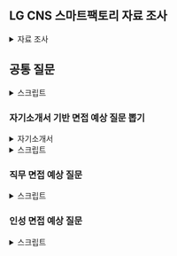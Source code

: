 ## LG CNS 스마트팩토리 자료 조사

<details>
<summary>자료 조사</summary>

[LG CNS 생성형 AI 인증기업](https://n.news.naver.com/mnews/article/119/0002879851)

[사업소개 | 스마트팩토리 – LG CNS](https://www.lgcns.com/business/smartfactory/about/)

[스마트팩토리 | Hot 채용 – LG CNS 인재영입](https://www.lgcns.com/careers/job/smartfactory/)

[LG CNS 채용공고 2024 하반기 신입사원 채용 (DX Leadership Academy/Global) | 2024년 채용](https://jasoseol.com/recruit/94400)

[블로그](https://www.lgcns.com/blog/)
![LG CNS MCU](LG_CNS_MCU.png)
스마트팩토리란?

- 공정의 전 과정을 정보통신기술로 통합해 사람과 기계를 연결하는 스마트한 공장
- IoT, 빅데이터 등을 활용해 효율성을 높인 지능형 공장
- 공장 자동화에서 한걸음 더 나아간 디지털 전환
- 제조업의 DX

스마트 팩토리 관련 담당 기술

- MES: 제조 실행 시스템
- RMS: 설비 레시피 관리 시스템
- SPC: 통계적 분석 방법으로 공정 관리
- [버추얼 팩토리(Virtual Factory), 제조 DX의 완성이자 혁신의 시작! #LG TECH CONFERENCE 2023 - LG CNS](https://www.lgcns.com/blog/cns-tech/smartlogistics-smartfactory/42539/)

LG CNS는 GE Healthcare, 현대 모비스, 두산 인프라코어, LG전자, LG디스플레이 등 글로벌 기업에게 스마트팩토리 솔루션을 제공

- 차별화된 경쟁력을 가지고 있다.

Factova(팩토바)는 초연결화, 초자동화, 초지능화 등 제조업 패러다임 변화에 빠르게 대응할 수 있는 LG CNS 스마트팩토리 플랫폼 입니다.

전체 제조공정의 밸류체인(상품기획, 제품설계, 부품공급, 생산운영, 물류, 환경, 안전, 에너지 등)에서 IT신기술을 접목해, 경쟁력(품질, 비용, 물류)을 극대화하는 제조현장을 지향합니다.

일등 LG

행동 방식

- 정직
- 공정한 대우
- 실력을 통한 정당한 경쟁
- 정도 경영

고객을 위한 가치창조

- 고객중시
- 실질적 가치 제공
- 혁신을 통한 창조

인간존중의 경영

- 창의, 자율
- 인간 중시
- 능력개발 및 발휘 극대화
- 성과주의

## 면접 기출(내 답변으로 바꿈)

### 인터넷에서 찾은 것

1. 개발 말고 장단점은 무엇인가?

- 장점은 소통을 좋아한다는 점입니다.
- 팀 프로젝트를 진행하면서 회의를 일 2회 진행하고, 중요한 부분이 있어서 결정해야 할 때도 팀원들과 토의하여 결정하곤 합니다.
- 그러자 다양한 관점에서 프로젝트를 진행할 수 있고, 낭비되는 자원 없이 자원을 활용할 수 있었습니다.
- 단점은 원칙주의자라는 점입니다.
- 팀에서 정해둔 규칙이나, 스스로 정한 규칙을 지키지 못하는 상황이 되면 답답함을 느낍니다.
- 하지만 다른 사람에게 저만의 규칙을 강요하진 않고, 스스로 다른 사람에게는 규칙을 강요하지 말자는 규칙을 만들어서 지키고 있습니다.

2. 가장 기억에 남는 프로젝트

- 신한은행 해커톤에 참가하여 여행 결제 내역 관리 및 정산 시스템을 구축한 경험이 있는데, 해당 프로젝트가 가장 기억에 남습니다.
- 2주라는 짧은 시간 내에 프로젝트를 완성해야 하는 만큼 인력이 정말 중요했는데, 초기에 1명이 불참하게 되었습니다.
- 그래서 제가 인프라와 백엔드를 혼자 맡았고, 특히 인프라의 경우 처음 해보는 분야라 굉장히 부담으로 다가왔습니다.
- 그래도 Docker와 Jenkins를 활용하여 CI/CD 환경을 구축했고, 22개의 API를 개발하며 프로젝트를 완수했습니다.

3. 우리 회사에서 하고싶은 일이 무엇인가?

- 생산 현장에서 도메인 지식을 바탕으로 디지털 신기술과 제조 기술이 융합 된 지능화된 오퍼레이션을 구현하는 전문가
  - 이걸 활용해서 내용을 만들어보자
- Factova를 의뢰받은 공장에 도입하고 구축하는 일을 수행하고 싶습니다.
- 새로운 분야에 스마트팩토리를 구축하며 점차 Factova를 범용적인 스마트팩토리 솔루션으로 개발하고,
- 다시 적용하는 선순환에 기여하고 싶습니다.

4. LG CNS를 왜 선택했는가, 단순 기술력 때문인가?

- 다양한 산업군에 스마트팩토리 솔루션을 제공하기 때문입니다.
- 현대, 두산, 그리고 LG 계열사들에 Factova를 제공함으로써 얻은 인사이트를 기반으로
- 추후 스마트팩토리 시장에서도 강세를 나타낼 것이라 생각했습니다.

5. 공장 지능화 이런 것이 하고 싶단 말인가?

- 공장 지능화, 제조 기술 개발, 버츄얼 팩토리 등 어떤 분야를 맡아도 상관없지만, 굳이 하나를 고르자면 공장 지능화에 관심이 있습니다.
- 도메인 지식을 쌓고, 이를 기반으로 공장을 지능화하는 과정이 스마트팩토리 구축의 핵심이라고 생각해서 가장 관심이 있습니다.

6. 기업이 기술력만 좋아서는 문제가 된다. 기업이 뭐하는 곳이라 생각하는가?

- 기업은 소비자가 원하는 것을 제공하는 곳입니다.

7. LG CNS 매출을 아는가? 기술력도 중요하지만 매출도 굉장히 중요한 부분을 차지한다. 알려주고 싶었다.

- 5조 5천억이더라, 매출이익은 6천억이었음.

8. Django MVC의 흐름을 이야기해보라.

- https://velog.io/@khmin1017/Django-%EC%9E%A5%EA%B3%A0%EC%9D%98-MVTMVC-%ED%8C%A8%ED%84%B4

9. 여기 전공자도 있고 비전공자도 있다. 직무와 연관해서 학기 중 인상 깊게 들었던 전공 3가지만 성적과 함께 말해보라

- 데이터베이스 이론 및 실습
- 경영정보시스템및실습
- 실험적자료분석

10. 스마트팩토리에 대해서 아는 대로 말해보세요.

- 데이터 기반 품질 향상
- 버츄얼 팩토리
- LG CNS는 Factova, 현대는 E-forest, 포스코는 Posframe
- MES에서 한단계 발전한 형태
- 생산부터 판매까지 제조의 모든 프로세스를 관리

11. LG CNS가 제공했거나 현재 서비스 중인 시스템에 대해 아는 게 있나요?

- 하루조각이라는 어플리케이션에 대해 알고있습니다.
- 대략 1년 전쯤에 광고가 많이 나와서 사용해봤는데 사용하려고 하니 동의해야하는 내용이 엄청 많았던 것이 기억에 남습니다.

12. 왜 SI?

- 난 스마트팩토리 직무라서 무조건 SI인데?

13. B2B랑 B2C의 차이?

- 서비스의 대상이 기업이나, 일반 소비자냐가 다릅니다.
- 스마트팩토리의 경우, 일반 소비자가 사용하지는 않으므로 B2B입니다.
- B2C로는 하루조각, 혹은 카카오톡 등이 있을 수 있습니다.

### 어없새 기출(내 버전으로 바꿈)

1. 전공이 시스템 경영 공학인데 IT쪽으로 옮기게 된 계기가 무엇인가?

처음에는 데이터 분석에 관심이 있었습니다. 그래서 부트캠프를 수료하며 파이썬을 활용한 데이터 분석을 시작하게 되었습니다.
그 과정에서 알고리즘 문제도 풀고, 데이터 전처리도 하며 개발을 조금씩 접하게 되었습니다.
그러다가 데이터 분석을 기반으로 모델을 구축해도, 이를 보여줄 수 있는 수단이 없어서 아쉬웠습니다.
그래서 본격적으로 IT 공부를 시작하게 되었고, 현재 삼성 청년 소프트웨어 아카데미를 이수중입니다.

2. 팀 프로젝트에서의 내 역할은 무엇인가?

보통 팀장을 맡곤 합니다. 그 외에는 프론트엔드도 담당해보고, 백엔드도 담당해보고, 인프라도 해봤습니다.
어떤 역할을 맡던, 소통을 이끌어내는 역할을 합니다.

3. 코테 점수 좀 좋은데 잘본지 알고 있었냐? 너 점수 확인 가능함?

모든 테스트 케이스에 대해 확인은 불가능합니다.
다만 3개의 문제 모두 잘 풀었다고 생각했습니다.

4. 프로젝트 중에 자랑스럽게 얘기할 수 있는것은? 상세하게 얘기해봐라.

최근 여행 수요가 증가했는데, 여행객들이 불편함을 느끼는 요소 중 하나인 정산과 일행 전체의 결제 내역을 해결해주는 서비스를 개발하고자 했습니다.
이를 위해 모든 일행의 결제 내역을 한눈에 보도록 만들고, 정산 기능까지 제공하는 서비스를 구현했습니다.
해당 프로젝트에서 Django를 활용한 백엔드와 Docker와 Jenkins를 활용한 인프라를 담당했고, 특히 인프라의 경우 처음 해보는데 필수적이었기에 일주일동안 하루에 2시간씩 자면서 개발했던 기억이 있습니다.

5. 일 하다 보면 스트레스, 어려움 이런거 오잖아요. 한계상황에 부딪혔던 일, 극복 과정에 대해서 말해봐라

앞선 프로젝트 말씀드리면서 일주일간 2시간씩 잤다고 말씀드렸는데, 그때 정말 한계를 느꼈습니다.
개발 자체는 즐겁게 했는데, 육체적으로 한계를 느껴서 너무 피곤할때는 30분씩 쪽잠을 자면서 견뎠습니다.
완성하고 나서 이틀정도는 12시간씩 자면서 회복했던 것 같습니다.
정신적으로 스트레스를 많이 받을 때는 운동 중량을 늘립니다.
매일 운동을 하는데, 스트레스를 받는 날에는 일부러 운동을 더 격하게 해서 생각을 비우면 스트레스도 같이 비워지곤 합니다.

6. 장단점. 업무적인 얘기 말고, 스스로 생각하는 이런 부분이 장단점이다.

제 장점은 잘 몰라도 일단 해본다는 점입니다.
실패하는게 두려워서 시도조차 안해보는 경우가 꽤 많은데, 저의 경우는 실패하더라도 얻어가는게 있다고 생각해서 일단 시도해보는 편입니다.
단점은 좀 원칙주의자라는 점입니다.
사회적 규칙이나, 스스로 정한 규칙을 지키지 않으면 답답함을 느낍니다.
대신 다른 사람에게 규칙을 강요하지는 않습니다.
타인에게 나의 규칙을 강요하지 않는다. 라는 규칙을 세워서 지키고 있습니다.

7. 팀에서 내가 생각하는 방향하고 팀장, PM등 상위 관리자와 방향이 다른, 이해 충돌을 어떻게 대처할 것인가?

우선 상위 관리자의 말을 따르겠습니다.
쌓아온 경험이 다르고, 실력이 다른데 제가 맞다고 생각하는 것은 오만하다고 생각합니다.
다만, 우선 따르고, 결과를 도출한 다음 어떤 부분이 틀렸는지 여쭤볼 것 같습니다.
왜 틀렸는지, 다른 판단을 내린 근거가 뭔지 알아야 저도 다음에 그렇게 생각하고, 행동할 수 있기 때문입니다.

8. 프로젝트 해보면 납기가 중요한데, 제출 하려고 하는데 품질의 이슈가 생겨버림. 어떻게 할래? 납기 vs 품질?

저는 기한이 더 중요하다고 생각합니다.
기한은 목숨이고, 품질은 자존심이다, 라는 말이 굉장히 와닿았는데
우선 고객과의 약속인 기한을 목숨처럼 지키고, 에러가 발생하기 전에 품질을 챙기려고 노력하는 방안이 옳다고 생각합니다.

9. 전공하는 산업공학의 가장 큰 매력은?

굉장히 다양한 분야에 대해 배울 수 있다는 점이 가장 매력적이었습니다.
제조, 생산, 데이터분석, 그리고 IT까지 정말 다양한 학문을 배웠고, 다양한 학문을 배운 만큼 서로 시너지효과를 낼 수 있다는 점이 좋았습니다.

### 갓지환 기출(나에게 맞는 상황으로 변경)

1. (프로젝트 질문)갈등상황은 없었나요?

   1. 프론트엔드에서 메인 기능이 개발이 되어야 했는데, 계속 시간이 미뤄지고 미뤄졌습니다.
   2. 나중에 이유를 알고 보니, 좋은 코드를 짜야한다는 생각에 계속 개발을 미루고 있었다는 사실을 알게 되었습니다.
   3. 하지만 지금 필요한 것은 좋은 코드로 완성된 기능보다는 일단 완성된 기능이었고, 그 과정에서 의견 충돌이 있었습니다.
   4. 결국 우선적으로 기능을 완성하는 것으로 합의를 봤고, 프로젝트 기한 이후 다시 수정했습니다.

2. LG CNS를 지원하신 이유가 뭔가요?

   1. LG CNS는 현대, 그리고 두산에 더해 LG 계열사들의 스마트팩토리를 구축하며 얻은 노하우를 바탕으로 스마트팩토리 분야에서 강세를 보이고 있습니다.
   2. 결국 많은 기업을 대상으로 솔루션을 제공한 회사가 미래에도 계속해서 강세를 보일 것이라 생각했고, 그래서 지원하게 되었습니다.

3. 특정 기업의 서비스를 맡았는데 그 기업의 프로그램이 코볼과 같은 옛날 기술일 수 있다. 이런 기업의 서비스 개발 및 운영을 5년동안 맡았다고 해보자. 그러면 어떻게 할것인가요?

   1. 언어는 결국 도구라고 생각합니다. 어떤 언어나 기술을 사용해서 업무를 하게 되어도 문제가 될 것은 없고, 맡은 업무를 충실히 수행하겠습니다.
   2. 지금까지 그 언어를 사용했던 이유가 보안이라는 특수성 때문이라면 더더욱 그 언어를 사용하는 것이 맞다고 생각합니다.
   3. 또한 기존 코드가 다 해당 언어로 되어있기 때문이라던지, 관행적인 부분이라고 해도 기존 코드를 알아야 이를 개선하는 작업 또한 할 수 있다고 생각합니다.

4. 저희 회사는 도메인 전문가가 있고, 기술 전문가가 있다. 어떤 전문가가 되고 싶나요?

   1. 도메인 전문가가 되고싶습니다.
   2. 스마트팩토리의 경우, 도메인을 이해해야 구축을 시작할 수 있다고 생각하고, 더더욱이 구축 과정에서도 도메인 지식이 정말 많이 활용된다고 알고있습니다.
   3. 그렇기에 더욱 넓은 관점으로 문제를 해결할 수 있는 것이 도메인 전문가라고 생각하고, 그 과정에서 기술을 도구로써 활용하는 것이기에 기술 전문가보다는 도메인 전문가가 되고 싶습니다.

5. 많은 사람들이 사용하는 영향력있는 서비스 말고, 5~10명정도 밖에 사용안하는 B2B 프로그램을 개발하는 업무를 맡게 되면 어떻게 할것인가요?

   1. 우선 주어진 업무가 어떤 업무든 수행하겠습니다.
   2. 5~10명밖에 사용하지 않는 프로그램이라면 모든 사용자의 의견을 다 듣고, 이를 서비스에 녹여낼 수 있으므로
   3. 모든 사용자들과 소통하며 부족한 부분을 채우기 위해 노력할 것 같습니다.

6. 핵심기능과 부가기능 둘다 80프로정도 검증이 되어있는 서비스와 핵심기능 100 부가기능 20정도 검증이 된 서비스 중에 어느것이 나은것 같나요?

   1. 상황에 따라 다르다고 생각합니다.
   2. 메인 기능을 사용하기 위해 부가기능들을 거쳐와야 하는 경우, 둘 다 80프로 검증된 서비스가 낫다고 생각합니다.
   3. 하지만 부가 기능이 선행되어야 하지 않거나, 보안 혹은 금융과 관련되어 회사의 이익과 직결되는 메인 기능인 경우 핵심기능이 100 검증된 서비스가 낫다고 생각합니다.

7. 보충하고 싶은 말이나 질문이 있나요?

   1. 현직자의 입장에서 봤을 때, 10년 후에 스마트팩토리가 어떤 방향으로 발전해나갈거라 생각하는지 궁금합니다.

8. 마지막 한마디 해주세요.

### 한진갓 기출

1. 자기소개 해봐라
   1. 안녕하십니까, 스마트팩토리 지원자 정태완입니다.
   2. 저를 어떻게든 목표를 완수하는 사람이라고 소개드리고자 합니다.
   3. 파티션 제조 공장에서 3개월한 외국인 근로자분들과 일한 경험이 있습니다.
   4. 익숙하지 않은 업무이기도 하고, 언어가 달라 소통이 힘들어서 배우기가 어려웠습니다.
   5. 그럼에도 불구하고 하루에 13시간씩 근무하여 맡은 일은 반드시 완수하고자 노력했습니다.
   6. 또한 프로젝트에서는 팀에 부족한 부분을 채우며 프로젝트에 기여했습니다.
   7. 프론트, 백, 인프라를 가리지 않고 팀에 기여하며 프로젝트를 완성시켰습니다.
   8. 다양한 산업의 프로젝트를 진행하는 LG CNS에서도 맡은 바를 반드시 완수하고 부족한 부분을 채울 수 있는 인재가 되겠습니다.
   9. 감사합니다.
2. LG의 인재상중에 ~을 아느냐 들어봤느냐
3. 10년 후에는 어떻게 될거 같냐?
4. 품질 vs 일정?
5. 입사 후 고객의 가치를 높이는 업무에 어떻게 기여할 수 있을 것인가?
6. 지금 둘 다 개발 업무를 하고 있는데 혹시 유지 보수나 개발외 다른업무를 같이 개발과 병행한다면 어떻게 생각하냐 본인의 가치관과 맞냐?
7. 주도적으로 어려움을 해결한 사례?
8. 마지막으로 하고 싶은 말이나 보충하고 싶은 말이 있냐?
9. 보충할 때 프로젝트 얘기를 좀 했더니 추가 질문으로 yolo 모델에서 신호등은 자동으로 탐지했을 텐데 굳이 학습을 시킨 이유가 뭐냐?

</details>

## 공통 질문

<details>
<summary>스크립트</summary>

1.  1분 자기소개 해주세요

    1. 안녕하십니까, 스마트팩토리 지원자 정태완입니다.
    2. 저를 어떻게든 목표를 달성하는 사람 이라고 소개드리고자 합니다.
    3. 지금까지 진행한 4개의 프로젝트에서 팀에게 필요한 역할을 맡아 프로젝트를 완성시켰습니다.
    4. AI 프로젝트에서는 데이터 전처리 인력이 부족해서 3만개의 데이터를 수집하고 라벨링하여 모델을 구축했습니다.
    5. IT 프로젝트에서는 프론트엔드가 필요할 땐 Vue3를 활용한 프론트엔드를, 백엔드와 인프라가 필요할 땐 Django를 활용한 백엔드와 Docker, Jenkins를 활용한 CI/CD환경을 구축하며 프로젝트 완성에 기여했습니다.
    6. 다양한 산업군의 스마트팩토리를 구축하는 LG CNS에서도 프로젝트에 필요한 부분을 파악하고 채울 수 있는 인재가 되겠습니다.
    7. 감사합니다.

2.  마지막 질문이나 하고싶은 말은?
    1. LG CNS에서 원하는 것은 지금의 뛰어난 역량도 있겠지만, 입사 후 도메인 전문가로 성장하여 발휘하는 역량도 있을 것입니다.
    2. 어떻게는 목표를 달성하려는 집념을 기반으로 성장하여 LG CNS의 스마트팩토리 구축에 기여하겠습니다.

</details>

### 자기소개서 기반 면접 예상 질문 뽑기

<details>
<summary>자기소개서</summary>

[자기소개서](https://docs.google.com/document/d/1Qju1WA81XZZsnWYatsEdy45UTgEj4bHdwpSCjM7XxgA/edit?tab=t.0)

</details>

<details>
<summary>스크립트</summary>

1. 왜 LG CNS에 지원했는가?
2. 왜 스마트팩토리 직무에 지원했는가?
3. 외국인 노동자분들과 일해봤다고 했는데, 자신만의 특별한 소통 방법이 있었는가?
   1. 먼저 다가가려는 태도가 중요했다고 생각합니다. 마침 일하고 있는 외국인 노동자분들 중 나이가 비슷한 분이 계셔서, 그분과 친하게 지내면서 이야기의 물꼬를 트기 시작했습니다. 그렇게 제가 소통하려는 의지를 보이자, 외국인 근로자 분들도 식사를 같이 하자고 하시기도 하고, 고민도 저에게 이야기하시는 등 원활한 관계를 형성할 수 있었습니다.
4. 입사 후 목표?
   1. ![LG_CNS_핵심인재](LG_CNS_핵심인재.png)
5. 한 학기를 휴학했는데 그때 뭐했냐
   1. 데이터 분석 부트캠프를 수료했습니다. 여러 프로젝트를 진행하며 데이터의 중요성, 팀 프로젝트에서의 소통의 중요성에 대해 알게 되었고, 그 당시에 배웠던 경험들을 최근 팀 프로젝트를 진행하면서 유의미하게 활용하기도 했습니다.
6. 왜 산업공학과에 진학하게 되었나요?
   1. 솔직히 말씀드리자면, 의도해서 진학하진 않았습니다. 제 학과의 경우 1학년 학점을 기반으로 2학년부터 전공을 선택하게 되는데, 제 학점으로 갈 수 있는 학과가 산업공학과였습니다. 하지만 데이터 역량과 IT역량을 동시에 쌓을 수 있었던 학과이기에 운이 좋았다고 생각합니다.
7. 학점이 높은 편은 아니네요?
   1. 객관적으로 높은 편은 아니라 아쉽습니다. 대학교 초창기에 학점을 낮게 받으며 시작했던 부분이 큰 원인이라고 생각합니다. 그래도 꾸준히 학점을 올리고자 노력했고, 4학년에는 4점대 학점을 받으며 졸업할 수 있었습니다.
8. SQLD 자격증은 왜 취득했나요?
   1. 데이터를 다루는 업무에서 SQL역량은 필수적일 것이라 판단했습니다. 데이터베이스에서 자료를 가져오던지, 데이터베이스에 결과물을 INSERT하는 과정은 스마트팩토리 업무를 수행하기 위해 필수적이라 생각해서 SQLD를 취득하였습니다.
9. 결과가 중요한가요 과정이 중요한가요?
10. 둘 다 중요하지만 과정이 더 중요하다고 생각합니다. 프로젝트의 결과 뿐만 아니라 프로젝트의 진행 과정도 회사의 자산이며, 이 프로젝트는 추후 많은 프로젝트에서 참고 자료가 될 것입니다. 그 때 기존 프로젝트의 과정에서 문제가 있으면 해당 문제 때문에 참고 자료로써의 역할을 하지 못하며 프로젝트 전체의 가치가 훼손될 수 있으므로 장기적으로 바라본다면 과정이 결과보다 중요하다고 생각합니다.
11. 왜 개발자로 진로를 선택했나요?
    1. 코드를 활용하여 작은 부분부터 결과물을 쌓아올리는 과정이 흥미로웠습니다. 또한 실력이 늘어가는 것이 결과물로 보이고, 빠르게 체감할 수 있다는 점이 매력적이었습니다..
12. 회사에 들어와서는 어떤 일을 하고싶나요?
    1. ML/DL을 활용하여 지능화 스마트 팩토리를 구축하는 과정에 일조하고 싶습니다. 스마트 팩토리에서 여러 ML/DL기술을 사용하는데 그 과정에서 제가 일조할 수 있을 것이라 생각합니다. 또한 스마트 팩토리는 아직 완성된 상태가 아닌, 점차 발전하고 있는 분야이기에 변화하는 부분이 많을 것인데, 학습 역량을 가진 저로써는 변화하는 과정에서 빠르게 할 수 있는 일을 찾아내고 처리할 수 있을 것이라 생각해서 앞서 말씀드렸듯 스마트 팩토리 관련 업무를 하고 싶습니다.

</details>

### 직무 면접 예상 질문

<details>
<summary>스크립트</summary>
1. 왜 이 직무를 선택했는가?
   1. 지금까지 데이터와 IT역량을 길러왔는데, 이 두가지 역량을 동시에 필요로 하는 직무가 생산기술개발이기에 이 직무를 선택했습니다. 제가 가진 두가지 역량을 동시에 활용하며 회사에 기여할 수 있을 것이라 생각했습니다.
2. 이력서에 적힌 내용이 회사와 직무를 선택하는 것에 어떤 영향을 주었는가?
   1. 데이터 분석 역량과 IT역량을 가지고 있다는 점이 생산기술개발 직무를 선택하도록 만들었습니다. 스마트팩토리 구축에 데이터 역량과 IT역랑이 활용되기도 하고, 제조부문의 전문가와 IT/SW 전문가가 함께 협업하는 조직이라는 소개가 산업공학을 전공하며 IT역량을 기르고 있는 저에게 잘 맞는다고 생각했습니다.
3. 이 직무를 잘하기 위해 필요한 스킬이나 태도는 뭐가 있을까?
   1. 새로운 것을 배우고 빠르게 활용하는 학습 역량이 필요할 것입니다. 지금까지 쌓아온 역량과 다소 다른 업무를 맡을 수도 있고, 스마트 팩토리의 특성상 새로운 기술을 학습해야 할 수도 있는데 빠르게 역량을 확장해나가며 업무를 진행할 수 있는 학습 역량이 필요하다고 생각했습니다.
   2. 태도로는 소통하려는 자세가 필요할 것입니다. 스마트 팩토리 업무의 특성상 다른 부서와 협력하거나 논의해야 하는 일이 많은데, 그 과정에서 소통하려는 태도가 있어야 업무를 원활하게 수행할 수 있고 불필요한 자원 낭비를 줄일 수 있을 것입니다. 특히 제조 과정 전체를 혁신하는 스마트팩토리의 특성상 소통 역량은 더욱 중요할 것입니다.
4. 자신만의 경쟁력을 말해보라
   1. 학습 역량이라고 생각합니다. 싸피 과정을 진행하며 학습 역량이 제 경쟁력이라는 점을 더욱 느낄 수 있었는데, 같은 조건에서 시작했음에도 불구하고 내부 평가 상위 2%, 학습 성적 1위, 프로젝트 우수상 등을 수상하며 스스로의 학습 역량을 증명할 수 있었습니다.
5. 지원분야에서 일을 잘할 수 있겠는가
   1. 잘 할 수 있을 것이라 생각합니다. 대기업에 입사하는 경우 지금까지 배우거나 쌓아왔던 역량과 다른 업무를 하게 되서 업무에 적응하지 못하는 사람들이 많다고 들었는데, 새롭게 뭔가를 배우는 것이 장점이라고 생각하는 저에게 그러한 상황은 오히려 반길만한 상황이라고 생각하고, 그렇기에 일을 잘 할 수 있을 것이라 생각합니다.
6. 지원분야에 자신의 강점은 무엇인가
   1. 제 강점은 실행력이라고 생각합니다. 데이터 분석을 하다 보면 대부분 답이 정해지지 않은 문제에 대한 유추를 하게 되는데, 그럴 때 해결 방법이 바로 떠오르지 않아 막막함을 느낄 때도 있습니다. 그 때 멈춰서지 않고 터무니없는 아이디어라도 일단 실천해보며 길을 조금씩 찾아나갈 수 있도록 일단 해보는 것이 저의 장점이라고 생각합니다.
7. 자기개발 노력을 말해보라
   1. 2024년 들어서는 싸피 과정을 진행하며 IT역량을 길렀고 싸피 과정 이외에도 알고리즘 스터디를 운영하며 알고리즘 역량을 길렀습니다. 싸피에서 시행하는 정기 평가에서 모두 우수한 성적을 거뒀고, 학우들과 협업하며 소통 역량 및 협업 역량을 기르기 위해 노력했습니다.
8.  본인이 지원한 직무에서 중요한점
    1. 데이터 분석 능력, 그리고 소통 능력이라고 생각합니다. 스마트팩토리 지향하는 바가 데이터 기반 digital transformation이므로 데이터 역량은 당연하고, 스마트팩토리의 특성상 다른 부서와 소통해야하는 일이 많을텐데, 이에 소통능력이 중요하게 작용할 것이라 생각합니다.
9.  지원 분야 관련 경험은?
    1. 데이터 분석 프로젝트를 진행한 경험이 있습니다. 장애인 택시 관련 프로젝트를 진행할 때는 RandomForestRegressor를 활용하여 장애인 택시 대기 시간 예측 모델을 구축했고, 인스타그램 검색 결과 필터링 프로젝트를 진행할 땐 EfficientNet 모델을 활용하여 객체를 검출하는 모델을 구축했습니다.
10. LSTM 모델에 대해 설명해달라
11. 다른 지원자들에 비해 본인의 차별성을 어필한다면 어떤 것이 있겠는가?
12. 졸업 후에 무엇을 했는지?(공백기 질문)
    1. 지난 8월에 졸업 후, 6개월간은 취업 준비에 매진했습니다. 자격증도 취득하고, 저라는 사람에 대해 어떻게 소개해야 하는지 연습도 하고 이를 위해 스스로에 대해 생각하는 시간을 많이 가졌습니다. 24년 들어서는 싸피 과정을 수료하며 IT역량을 기르기 위해 노력했습니다.
13. 가장 인상깊었던 프로젝트 경험을 소개해보라
    1. 인스타그램 검색 필터링 프로젝트를 소개드리겠습니다. 해당 프로젝트는 미국에서 청소년들이 정보 검색을 위해 인스타그램을 많이 활용하고, 우리나라에서도 그런 경향성이 커지고 있다는 기사를 보고 시작하게 되었습니다. 인스타그램 게시물의 첫번째 사진, 즉 썸네일을 기반으로 검색어와 연관된 물체가 존재하면 좋은 정보라고 판단했고, 8개의 라벨을 만들어서 인스타그램에 존재하는 사진 수집하고 15000개의 사진을 직접 라벨링했습니다. 또한 모든 검색어를 고려할 순 없었기에 인기 해시태그를 기준으로 100개를 선정했고, 해당 해시태그들을 정리하여 그에 맞는 라벨을 만들고 라벨링 했습니다. 카페, 헬스장 등의 해시태그가 선정되었고, EfficientNet 모델을 활용하여 사진 내의 객체를 검출했습니다. 결과적으로 각 라벨을 기준으로는 90%이상의 정확도를, 멀티 라벨의 경우 75%의 정확도를 보이는 모델을 구축하여 성공적으로 마무리할 수 있었습니다.
14. 이 자리에 오기 위해서 무엇을 준비했는가?
15. 인상 깊게 들은 과목은 무엇인가?
17. 창의력을 발휘한 경험/ 개선해본 경험을 말해보라
18. 리더 경험있는가
19. 본인만의 창의적인 경험은?
20. 도전적인 경험은?
21. 꼼꼼함을 보일 수 있는 사례는?
22. 프로젝트를 하면서 힘들었던 경험과 어떻게 해결했는지
23. 리더십이란 무엇인가
24. 이것도 하고 싶고 저것도 하고 싶어서 한 가지를 포기한 적이 있나요?
25. 본인이 가장 흥미롭게 들었던 수업은 무엇이었고 그 이유는 무엇인가?
26. 주변 사람들이 말하는 자신의 단점은?
27. 휴학기간 동안 무엇을 했는가?
    1. 부트캠프를 수료했습니다. 학교에서 데이터 분석에 관해 배우는 것도 좋지만, 학교 외에서는 어떤 내용을 배우는지 궁금했고, 기초도 다지고 프로젝트 진행 경험도 쌓고 싶어서 진행하게 되었습니다.결과적으로 모두가 열심히 하는 팀 프로젝트도 진행해보고, 부족한 부분도 채울 수 있었습니다.
28. 리더형인가요 팔로워형인가요?
    리더형이라고 생각합니다.

</details>

### 인성 면접 예상 질문

<details>
<summary>스크립트</summary>

1. 친구들이 나를 위해서 희생했던 경험
   1. 취직한 친구들이 부담주지 않고 돈을 덜 쓰게 만드는 경험이 있습니다. 제가 빚지는 것을 워낙 싫어하는 사람인데, 친구들이 그걸 알기에 몰래몰래 돈을 낸다던지, 차례를 정해서 돈을 내자고 하고 제 차례가 되면 말을 꺼내지 않는 경우가 몇번 있었습니다.
2. 목표를 세우고, 그 목표를 위해 전념했던 경험이 있나?, 어려움을 극복하고 최선의 결과물을 만들어 낸 사례, 주위 사람들과 협력하여 원하는 목표를 달성하거나, 어려운 위기를 극복한 사례
   1. 인스타그램 검색 결과 필터링 프로젝트를 진행할 때의 사례로 설명드리겠습니다. 해당 프로젝트를 진행하기 위해서는 데이터를 라벨링하는 작업이 필요했습니다. 라벨링에 시간을 많이 투자해야했고, 팀원들은 다소 꺼려하는 눈치였습니다. 저는 주제가 굉장히 마음에 들었기에 팀원들을 설득하여 일주일간 15000개의 이미지를 라벨링하였고, 해당 데이터를 바탕으로 프로젝트를 성공적으로 마무리할 수 있었습니다.
3. 리더나 팔로워로 함께 하는 과정에서 본인의 역할이나 노력이 무엇인가
   1. 저는 보통 팔로워로 팀 프로젝트에 참여하고, 그 과정에서 소통을 이끌어내는 역할을 맡았습니다. 팀 프로젝트에서 소통이 부족할 때 자원 낭비가 심하다는 것을 잘 알고 있었기에 최대한 소통을 많이 해서 팀 전체의 상황을 파악하고 팀원들에게 일을 배분하는 역할 또한 수행했습니다.
4. 팀 내의 갈등을 해결하기 위해 노력했던 경험이 있는가
   1. 학부 마지막 프로젝트를 진행할 때, 저를 포함한 4명의 팀원 중 2명의 팀원이 자주 연락두절되는 경우가 빈번했습니다. 그래서 그 2명에 대한 불만이 굉장히 컷었고, 이대로 프로젝트가 진행되다가는 불필요한 자원 낭비 및 감정 소모가 심해질 것이 명백했습니다. 결국 온라인으로 진행되던 프로젝트 팀원들을 현실에 불러모아 3시간가량 이야기를 나눴고, 상황이 완화된 후 보다 원활하게 팀 프로젝트를 진행할 수 있었습니다.
5. 거절하기 어려운 사람으로부터 다소 비윤리적인 부탁을 받았던 경험에 대해 말해달라
   1. 유감스럽게도 아직 그러한 경험은 없습니다. 하지만 만약 비윤리적인 부탁을 받는다면, 이렇게 되물을 것 같습니다. 지금 제가 들은 내용은 제가 이해하기로는 다소 모호하여 스스로 오해의 여지가 있다는 생각이 듭니다. 혹시 풀어서 다시 이야기해주실 수 있을까요? 라고 되묻겠습니다. 그럼에도 불구하고 비윤리적이라는 생각이 든다면, 그때는 제가 비윤리적이라고 느낀 부분을 말씀드리고 거절하겠습니다.
6. 상이한 가치가 충돌할 때 어떤 선택과 행동을 했으며, 경험을 통해 어떻게 성장할 수 있었는가
   1. 프로젝트를 진행할 때, 완성도를 높이느나, 혹은 새로운 기능을 추가하느냐로 의견이 충돌한 경험이 있습니다. 둘 다 프로젝트를 위해 필요한 작업이었기에 많은 고민을 했으나, 결국 업무를 최대한 세세하게 나누어서 시간이 오래 걸리는 업무들을 우선 진행하고, 남는 인원을 두가지 파트에 적절히 배분하는 방식으로 일이 중간에 중단되어 투자한 자원이 쓸모없어지는 일을 방지하려고 했습니다.
7. 내 핵심 역량은 무엇인가?
   1. 소통과 학습 역량이라고 생각합니다. DS부문의 데이터를 담당하는 혁신센터의 특성상 소통이 업무와 시너지를 일으킬 수 있을 것이고, 아직 변화하는 중인 데이터 센터, 혹은 스마트 팩토리에서도 새롭게 역량을 길러 회사에 기여하는 것에 학습 역량이 일조할 수 있을 것입니다.
8. 그렇다면 그 근거는 무엇이고, 경험은 어떤 부분이 있는가?
   1. 대부분의 팀 프로젝트에서 업무를 배분하고, 주도하는 일을 맡았었습니다. 이를 위해서는 각각의 업무를 진행하는 사람들과 소통하는 일이 필수였고, 제가 자진해서 이러한 역할을 맡는 것이 아니라 사람들이 자연스럽게 역할을 맡겼다는 점에서 소통 역량이 있음을 증명할 수 있겠습니다.
   2. 학습 역량으로는 최근까지 진행하고 있는 싸피 과정으로 설명드릴 수 있을 것 같습니다. 지금까지 데이터 분석을 진행했고, 싸피에서는 장고와 vue와 같은 웹 프레임워크를 배웠습니다. 코딩 역량이 필요하긴 하지만 다소 다른 영역이었음에도 불구하고 우수한 성적을 받으며 정기 평가에서 모두 상위 5%에 이르는 쾌거를 이룰 수 있었습니다. 이와 같은 경험으로 학습 역량을 증명할 수 있겠습니다.
9. 회사에 어떤 기대를 가지고 있는가?
   1. 아무리 뛰어난 역량을 가진 신입이라도 자신의 최대 역량을 꽃피우는 것에는 충분한 시간이 필요할 수 있습니다. 회사가 사람에게 충분한 시간을 줄 수 있으면 좋겠다는 기대를 가지고 있습니다.
10. 회사는 나에게, 나는 회사와 어떤 부분을 주고받을 수 있는가?
    1. 성취감을 받고,
11. 회사에서 나는 어떤 모습이 되기를 바라는가
    1. 신뢰할 수 있는 사람이 되기를 바랍니다. 신뢰라는 것은 단순히 일을 잘한다, 정직하다라는 한가지 부분에서 얻을 수 있는 것이 아닙니다. 다양한 부분에서 상대에게 믿음을 줘야, 상대가 자연스럽게 믿을 수 있어야 얻을 수 있는 것이라 생각합니다. 그래서 신뢰할 수 있는 사람이 되고 싶습니다. 업무뿐만 아니라 다른 부분에서도 뛰어난 사람이 되고싶습니다.
12. 지원한 분야가 본인하고 잘 안 맞으면 어떻게 할 것인가?
13. 자신만의 스트레스 해소법을 말해보라
    1. 운동을 다니고 있습니다. 헬스장에서 무거운 무게를 들어올리면서 잡념들이나, 스트레스때문에 왜곡된 생각들을 정리하는 시간을 가집니다. 그렇게 시간을 보내면, 어느 순간 스트레스가 다 사라졌다는 것을 알 수 있고, 이를 최대한 자주 하면서 스트레스를 관리하고 있습니다.
14. 회사에서 중요하다고 생각하는 가치는?
15. 자신의 단점 3가지는?
16. 힘들 때 누구에게 조언을 받나?
    1. 제가 배울만한 점이 많은 사람에게 조언을 받습니다. 현재로써는 싸피 과정을 수행하며 만난 동료들에게 조언을 구하고 있습니다. 보통 조언을 구하는 것이 어려워서 잘 구하지 않는데, 최근에 그런 저에게도 손을 내밀어 준 사람이 있어서 그 사람에게는 염치없지만 조금 더 조언을 구하고 있습니다.
17. 친구를 사귈 때 가장 중요하게 생각하는 부분은? 갈등 경험이 있다면 어떻게 풀어갔는가?
18. 팀 활동을 하면서 힘든 일이 생긴다면 어떻게 할것인가
19. 개인의 비전은 무엇인가?
20. 본인의 장점, 단점
21. 좋아하는 일과 잘하는 일 중에 어느 것을 직업으로 하는게 좋다고 생각하는가?
22. 본인이 생각하는 창의성이란?
23. 꼼꼼함을 설명할 수 있는 사례를 말해보아라
24. 팀 활동을 하면서 힘든 일이 생긴다면 어떻게 하겠는가?
25. 개인의 이익과 윤리 사이에서 무엇을 중시하는지
    1. 윤리를 중요시합니다. 윤리를 포기하고 얻은 개인의 이익을 떳떳하게 쓸 자신이 없습니다. 또한 저라는 사람은 제 주위 사람과도 연관되어 있다고 생각합니다. 제가 윤리를 저버리는 사람이 되면, 제 주위 사람들은 윤리를 저버리는 사람의 지인이 되는 것입니다. 그러한 상황을 원하지 않기에, 이익이 없더라도 윤리는 저버리지 않겠습니다.
26. 10년 뒤 본인의 모습은 어떠한가?
    1. 2~3년간은 저의 경쟁력을 기르기 위해 최선을 다하겠습니다. 선배님들의 노하우를 습득하고, 제 부족한 부분을 채우겠습니다. 제가 할 수 있는 일을 찾아서 작은 일부터 익숙해지겠습니다. 그 후로는 배운 내용을 적용하여 아이디어를 내겠습니다. 어떤 부분을 개선하면 좋을지, 그 과정에서 어떤 부서의 협력이 필요한지 배운 내용을 바탕으로 건의하며 제 업무를 수행하겠습니다. 6년차부터는 중간관리자로써 제 업무뿐만 아니라 쌓은 역량을 기반으로 후배님들을 도와드리고, 프로세스 혁신 관련 프로젝트를 진행하며 변화를 이끌어가겠습니다.
27. 상사와의 갈등이 있다면 어떻게 할 것인가
    1. 저는 어떤 갈등이든 양측의 잘못이 다 있다고 생각하는 사람입니다. 즉, 늘 저에게도 잘못이 있다는 뜻이며, 제 잘못이 어떤 부분인지, 그로 인해 상사가 어떤 생각을 하게 되었는지 고려하겠습니다. 정리가 되면, 대화를 요청하고 사과의 말씀을 드리며 이야기를 풀어나가겠습니다.
28. 이 면접에서 떨어지면 어떨 것 같나?
    1. 스스로 아쉬운 부분도 있지만, 미안하다는 감정이 들 것 같습니다. 면접을 위해 물심양면 도와준 동료들에게 좋은 성과로 갚고싶다는 마음이 이번 면접을 더 열심히 준비하도록 만들었는데, 떨어진다면 그 동료들에게 미안하다는 생각이 들 것 같습니다.
29. 면접 끝나고의 계획은?
    1. 일단 면접 복기를 하겠습니다. 어떤 부분이 아쉬웠고, 다음엔 어떤 부분을 보완할 것이며, 어떤 부분은 괜찮았는지, 면접관분들의 의도를 놓친 답변이 있는지 복기하겠습니다. 그 후론 보완해야 하는 부분을 위해 계획을 세우고, 다음 시즌을 노리겠습니다.
30. 삼성전자 외에 지원한 기업이 있나?
    1. 스마트 팩토리 솔루션 제공 기업인 코오롱베니트, 현대 제철, 그리고 증권사나 금융사에 지원했었습니다. 스마트팩토리 업무를 원활히 수행할 수 있을 것이라 생각해 코오롱 베니트에 지원했고, 많은 데이터를 다루고 가치를 창출하는 업무가 하고싶었기에 증권사, 금융사에 지원했습니다.
31. 존경하는 인물이 한 명언은? 그 명언이 끼친 영향은?
    1. 나는 중량을 들어올린다, 고로 테라피는 내게 필요 없다는 명언이 있습니다. 저도 스트레스를 받을 때 운동을 하며 스트레스를 해소하고 마음을 정리하곤 합니다. 덕분에 일상적으로 받는 스트레스가 쌓이는 일이 거의 없으며, 그로 인해 스트레스라는 요소가 저의 의사결정이나 다른 사람에게 보여지는 저의 모습에 영향을 준 적이 거의 없었습니다.
32. 아래 사람을 어떻게 다뤄야 회사의 생산성이 높아지는가
    1. 상황을 단편적으로 보기보단 포괄적으로 볼 수 있게 만들어야 합니다. 자신이 어떤 업무를 하고 있는지는 물론이고, 자신이 한 일이 어떤 프로젝트의 일부이며, 회사는 그 프로젝트로 뭘 이루려고 하는지 생각하게 만들어야 생산성이 높아질 것이라 생각합니다.
33. 회사 수익과 사회 공헌 중 무엇이 더 중요한가?
    1. 회사 수익이 더 중요하다고 생각합니다. 사회 공헌 또한 중요하지만, 회사의 목적은 이윤 창출이며, 사회 공헌은 중요도로 따지면 이윤 창출의 뒤에 있다고 생각합니다.
34. 대기업이 책임 지어야하는 사회적 책임에는 어떤 것 들이 있는지 말해보세요
    1. 정직한 세금 납부와 최소한 회사를 위해 일하는 근로자들의 복지에는 책임이 있다고 생각합니다. 또한, 취약계층에 대한 지원 또한 있어야 할 것입니다.
35. 우리회사 인재상이 무엇인지 아는가?
    1. 열정, 창의혁신, 도덕성입니다.
36. 지원한 분야와 회사에서 배정된 직무가 잘 맞지 않으면 어떻게 할 것인가?
    1. 일단 배정된 직무에서 최선을 다 하겠습니다. 물론 맞지 않는 직무라고 생각이 드는 시기이라면, 개선의 의지 또한 가져야 할 것입니다. 삼성전자의 경우 5년마다 있는 직무FA라는 기회가 있으므로, 해당 기회를 잡기 위해서 희망 업무에 대한 공부는 물론 현재 업무에 대한 최선을 다 해야 할 것입니다.
37. 상사가 부당하거나 불법한 지시를 내린다면 어떻게 할 것 인가
    1. 우선, 근거 자료를 더 찾아보겠습니다. 부당하거나 불법적인 지시라고 확신하게 된다면, 해당 근거 자료를 가져가서 말씀드리겠습니다. 해당 부분이 기업의 방향에 맞지 않는 것 같아서 관련 자료를 찾아봤다, 그러다 보니 내리신 지시는 부당하거나 불법한 지시라고 생각이 든다, 해당 부분에 대해 인지하고 계신지, 혹은 제가 찾은 부분에서 틀린 부분이 있는지 여쭤보고 싶다, 고 말씀드리겠습니다. 저는 신입사원이고, 시야가 상사보다 좁을 수 밖에 없기 때문에 스스로 틀릴 수 있다는 가능성을 항상 염두에 두고 대화를 시도하겠습니다.
38. 같이 일하고 싶지 않은 유형은 어떤 유형인가?
    1. 소통하려고 하지 않는 사람이 제일 힘들 것 같습니다. 하나의 부서는 하나의 팀이고, 팀이라면 같은 목표를 달성하기 위해 협업해야 하는데, 소통의 과정 없이 자신의 방향을 따라오라고 강요받는듯한 느낌을 받는다면 일하기 힘들지 않을까 싶습니다.

</details>
